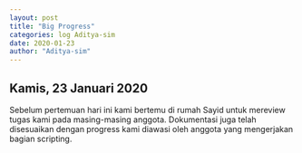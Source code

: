 ```yaml
---
layout: post
title: "Big Progress"
categories: log Aditya-sim
date: 2020-01-23
author: "Aditya-sim"
---
```


Kamis, 23 Januari 2020
---------------
Sebelum pertemuan hari ini kami bertemu di rumah Sayid untuk mereview tugas kami pada masing-masing anggota. Dokumentasi juga telah disesuaikan dengan progress kami diawasi oleh anggota yang mengerjakan bagian scripting.